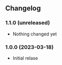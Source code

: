 ## Changelog

### 1.1.0 (unreleased)

- Nothing changed yet

### 1.0.0 (2023-03-18)

- Initial relase
